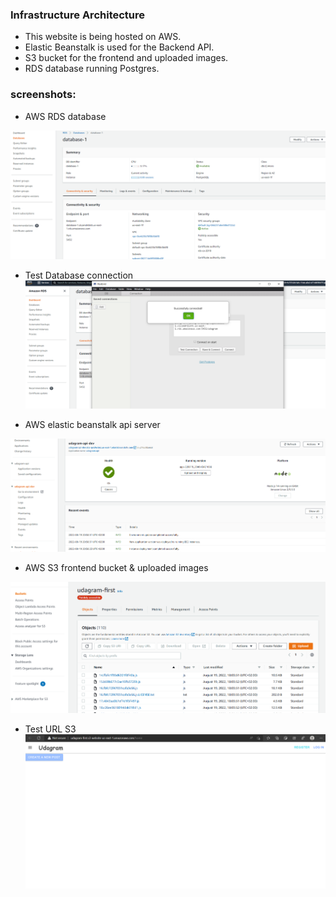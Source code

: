 ### Infrastructure Architecture

* This website is being hosted on AWS.
* Elastic Beanstalk is used for the Backend API.
* S3 bucket for the frontend and uploaded images.
* RDS database running Postgres.



### screenshots:

* AWS RDS database

![aws - RDS](screenshots/RDS.png)

* Test Database connection
![aws - RDS](screenshots/test-database-connection.png)


* AWS elastic beanstalk api server

![elacstic beanstalk - udagramapi-env](screenshots/E-beanStalk.png)


* AWS S3 frontend bucket & uploaded images

![S3 bucket](screenshots/bucket-S3.png)

* Test URL S3
![S3 bucket](screenshots/test-s3-URL.png)


